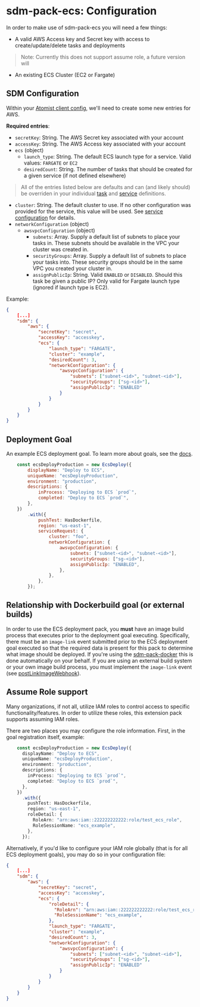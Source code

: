 # sdm-pack-ecs: Configuration

In order to make use of sdm-pack-ecs you will need a few things:

* A valid AWS Access key and Secret key with access to create/update/delete tasks and deployments

> Note: Currently this does not support assume role, a future version will

* An existing ECS Cluster (EC2 or Fargate)

## SDM Configuration

Within your [Atomist client config](https://docs.atomist.com/developer/prerequisites/#user-configuration), we'll need to create some new entries for AWS.

**Required entries**:

* `secretKey`: String. The AWS Secret key associated with your account
* `accessKey`: String. The AWS Access key associated with your account
* `ecs` (object)
  * `launch_type`: String.  The default ECS launch type for a service.  Valid values: `FARGATE` or `EC2`
  * `desiredCount`: String.  The number of tasks that should be created for a given service (if not defined elsewhere)

> All of the entries listed below are defaults and can (and likely should) be overriden in your individual [task](task.md) and [service](service.md) definitions.

* `cluster`: String.  The default cluster to use. If no other configuration was provided for the service, this value will be used.  See [service configuration](service.md) for details.
* `networkConfiguration` (object)
    * `awsvpcConfiguration` (object)
        * `subnets`: Array.  Supply a default list of subnets to place your tasks in.  These subnets should be available in the VPC your cluster was created in.
        * `securityGroups`: Array.  Supply a default list of subnets to place your tasks into.  These security groups should be in the same VPC you created your cluster in.
        * `assignPublicIp`: String.  Valid `ENABLED` or `DISABLED`.  Should this task be given a public IP?  Only valid for Fargate launch type (ignored if launch type is EC2).


Example:
```json
{
    [...]
    "sdm": {
        "aws": {
            "secretKey": "secret",
            "accessKey": "accesskey",
            "ecs": {
                "launch_type": "FARGATE",
                "cluster": "example",
                "desiredCount": 3,
                "networkConfiguration": {
                    "awsvpcConfiguration": {
                        "subnets": ["subnet-<id>", "subnet-<id>"],
                        "securityGroups": ["sg-<id>"],
                        "assignPublicIp": "ENABLED"
                    }
                }
            }
        }
    }
}
```

## Deployment Goal
An example ECS deployment goal.  To learn more about goals, see the [docs](https://docs.atomist.com/developer/goal/).

```javascript
    const ecsDeployProduction = new EcsDeploy({
        displayName: "Deploy to ECS",
        uniqueName: "ecsDeployProduction",
        environment: "production",
        descriptions: {
            inProcess: "Deploying to ECS `prod`",
            completed: "Deploy to ECS `prod`",
        },
    })
        .with({
            pushTest: HasDockerfile,
            region: "us-east-1",
            serviceRequest: {
                cluster: "foo",
                networkConfiguration: {
                    awsvpcConfiguration: {
                        subnets: ["subnet-<id>", "subnet-<id>"],
                        securityGroups: ["sg-<id>"],
                        assignPublicIp: "ENABLED",
                    },
                },
            },
        });
```

## Relationship with Dockerbuild goal (or external builds)
In order to use the ECS deployment pack, you **must** have an image build process that executes prior to the deployment goal executing.  Specifically, there must be an `image-link` event submitted prior to the ECS deployment goal executed so that the required data is present for this pack to determine what image should be deployed.  If you're using the [sdm-pack-docker](https://github.com/atomist/sdm-pack-docker) this is done automatically on your behalf.  If you are using an external build system or your own image build process, you must implement the `image-link` event (see [postLinkImageWebhook](https://atomist.github.io/sdm-core/modules/_util_webhook_imagelink_.html#postlinkimagewebhook)).

## Assume Role support
Many organizations, if not all, utilize IAM roles to control access to specific functionality/features.  In order to utilize these roles, this extension pack supports assuming IAM roles.

There are two places you may configure the role information.  First, in the goal registration itself, example:

```typescript
    const ecsDeployProduction = new EcsDeploy({
      displayName: "Deploy to ECS",
      uniqueName: "ecsDeployProduction",
      environment: "production",
      descriptions: {
        inProcess: "Deploying to ECS `prod`",
        completed: "Deploy to ECS `prod`",
      },
    })
      .with({
        pushTest: HasDockerfile,
        region: "us-east-1",
        roleDetail: {
          RoleArn: "arn:aws:iam::222222222222:role/test_ecs_role",
          RoleSessionName: "ecs_example",
        },
      });
```

Alternatively, if you'd like to configure your IAM role globally (that is for all ECS deployment goals), you may do so in your configuration file:

```json
{
    [...]
    "sdm": {
        "aws": {
            "secretKey": "secret",
            "accessKey": "accesskey",
            "ecs": {
                "roleDetail": {
                  "RoleArn": "arn:aws:iam::222222222222:role/test_ecs_role",
                  "RoleSessionName": "ecs_example",
                },
                "launch_type": "FARGATE",
                "cluster": "example",
                "desiredCount": 3,
                "networkConfiguration": {
                    "awsvpcConfiguration": {
                        "subnets": ["subnet-<id>", "subnet-<id>"],
                        "securityGroups": ["sg-<id>"],
                        "assignPublicIp": "ENABLED"
                    }
                }
            }
        }
    }
}
```
